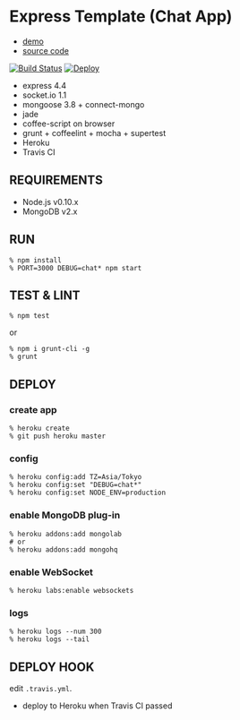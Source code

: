 Express Template (Chat App)
===========================

- [demo](https://express-chat-template.herokuapp.com/)
- [source code](https://github.com/shokai/express-template)

[![Build Status](https://travis-ci.org/shokai/express-template.svg?branch=master)](https://travis-ci.org/shokai/express-template)
[![Deploy](https://www.herokucdn.com/deploy/button.png)](https://heroku.com/deploy)

- express 4.4
- socket.io 1.1
- mongoose 3.8 + connect-mongo
- jade
- coffee-script on browser
- grunt + coffeelint + mocha + supertest
- Heroku
- Travis CI


REQUIREMENTS
------------

- Node.js v0.10.x
- MongoDB v2.x


RUN
---

    % npm install
    % PORT=3000 DEBUG=chat* npm start


TEST & LINT
-----------

    % npm test

or

    % npm i grunt-cli -g
    % grunt


DEPLOY
------

### create app

    % heroku create
    % git push heroku master

### config

    % heroku config:add TZ=Asia/Tokyo
    % heroku config:set "DEBUG=chat*"
    % heroku config:set NODE_ENV=production

### enable MongoDB plug-in

    % heroku addons:add mongolab
    # or
    % heroku addons:add mongohq

### enable WebSocket

    % heroku labs:enable websockets

### logs

    % heroku logs --num 300
    % heroku logs --tail


DEPLOY HOOK
-----------

edit `.travis.yml`.

- deploy to Heroku when Travis CI passed
